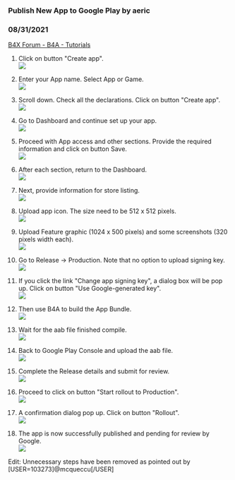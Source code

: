 ### Publish New App to Google Play by aeric
### 08/31/2021
[B4X Forum - B4A - Tutorials](https://www.b4x.com/android/forum/threads/133409/)

1. Click on button "Create app".  
![](https://www.b4x.com/android/forum/attachments/118515)  
  
2. Enter your App name. Select App or Game.  
![](https://www.b4x.com/android/forum/attachments/118516)  
  
3. Scroll down. Check all the declarations. Click on button "Create app".  
![](https://www.b4x.com/android/forum/attachments/118517)  
  
4. Go to Dashboard and continue set up your app.  
![](https://www.b4x.com/android/forum/attachments/118518)  
  
5. Proceed with App access and other sections. Provide the required information and click on button Save.  
![](https://www.b4x.com/android/forum/attachments/118519)  
  
6. After each section, return to the Dashboard.  
![](https://www.b4x.com/android/forum/attachments/118521)  
  
7. Next, provide information for store listing.  
![](https://www.b4x.com/android/forum/attachments/118522)  
  
8. Upload app icon. The size need to be 512 x 512 pixels.  
![](https://www.b4x.com/android/forum/attachments/118523)  
  
9. Upload Feature graphic (1024 x 500 pixels) and some screenshots (320 pixels width each).  
![](https://www.b4x.com/android/forum/attachments/118524)  
  
10. Go to Release -> Production. Note that no option to upload signing key.  
![](https://www.b4x.com/android/forum/attachments/118525)  
  
11. If you click the link "Change app signing key", a dialog box will be pop up. Click on button "Use Google-generated key".  
![](https://www.b4x.com/android/forum/attachments/118526)  
  
12. Then use B4A to build the App Bundle.  
![](https://www.b4x.com/android/forum/attachments/1614076659519-png.108598/)  
  
13. Wait for the aab file finished compile.  
![](https://www.b4x.com/android/forum/attachments/118527)  
  
14. Back to Google Play Console and upload the aab file.  
![](https://www.b4x.com/android/forum/attachments/118528)  
  
15. Complete the Release details and submit for review.  
![](https://www.b4x.com/android/forum/attachments/118529)  
  
16. Proceed to click on button "Start rollout to Production".  
![](https://www.b4x.com/android/forum/attachments/118530)  
  
17. A confirmation dialog pop up. Click on button "Rollout".  
![](https://www.b4x.com/android/forum/attachments/118531)  
  
18. The app is now successfully published and pending for review by Google.  
![](https://www.b4x.com/android/forum/attachments/118532)  
  
Edit: Unnecessary steps have been removed as pointed out by [USER=103273]@mcqueccu[/USER]